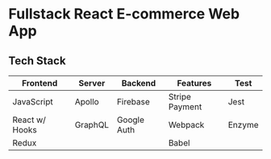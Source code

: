 # Fullstack React E-commerce Web App

## Tech Stack

Frontend | Server | Backend | Features | Test
---------|----------|--------- | ---- | ----|
 JavaScript | Apollo | Firebase | Stripe Payment | Jest
 React w/ Hooks | GraphQL | Google Auth | Webpack | Enzyme
 Redux | | | Babel

